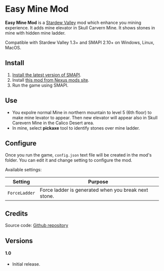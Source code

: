 ﻿Easy Mine Mod
========

**Easy Mine Mod** is a [Stardew Valley](http://stardewvalley.net/) mod
which enhance you mining experience.
It adds mine elevator in Skull Carvern Mine. 
It shows stones in mine with hidden mine ladder.

Compatible with Stardew Valley 1.3+ and SMAPI 2.10+ on Windows, Linux, MacOS.

## Install
1. [Install the latest version of SMAPI](https://smapi.io).
2. Install [this mod from Nexus mods site](http://www.nexusmods.com/stardewvalley/mods/???).
3. Run the game using SMAPI.

## Use

 * You expolre normal Mine in northern mountain to level 5 (6th floor) to make mine levator to appear. Then new elevator will appear also in Skull Carevern Mine in the Calico Desert area.
 * In mine, select **pickaxe** tool to identify stones over mine ladder.


## Configure
Once you run the game, `config.json` text file will be created in the mod's folder.
You can edit it and change setting to configure the mod.

Available settings:

Setting                     | Purpose
----------------------------|------------------------------------------------
`ForceLadder`               | Force ladder is generated when you break next stone.

## Credits
Source code: [Github repository](https://github.com/qqkookie/StardewEasyMod/tree/master/EasyMine)

## Versions
#### 1.0
* Initial release.
